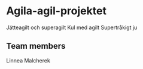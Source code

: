 # Agila-agil-projektet
Jätteagilt och superagilt
Kul med agilt
Supertråkigt ju

Team members
------------
Linnea Malcherek